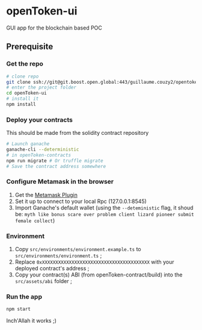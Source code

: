 # openToken-ui

GUI app for the blockchain based POC

## Prerequisite

### Get the repo
````bash
# clone repo
git clone ssh://git@git.boost.open.global:443/guillaume.couzy2/opentoken-ui.git
# enter the project folder
cd openToken-ui
# install it
npm install
````

### Deploy your contracts
This should be made from the solidity contract repository
```bash
# Launch ganache 
ganache-cli --deterministic
# in openToken-contracts
npm run migrate # Or truffle migrate
# Save the contract address somewhere
```

### Configure Metamask in the browser
1. Get the [Metamask  Plugin](https://metamask.io/download.html)
2. Set it up to connect to your local Rpc (127.0.0.1:8545)
3. Import Ganache's default wallet (using the `--deteministic` flag, it shoud be: `myth like bonus scare over problem client lizard pioneer submit female collect`)

### Environment
1. Copy `src/environments/environment.example.ts` to `src/environments/environment.ts` ;
2. Replace `0xXXXXXXXXXXXXXXXXXXXXXXXXXXXXXXXXXXXXXXXX` with your deployed contract's address ;
3. Copy your contract(s) ABI (from openToken-contract/build) into the `src/assets/abi` folder ;

### Run the app
````bash
npm start
````

Inch'Allah it works ;) 
